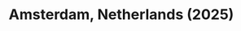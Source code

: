 ---
layout: photos
title: Amsterdam, Netherlands (2025)
camera: Fujifilm X100F
images:
  - https://photos.danishpraka.sh/Amsterdam/DSCF9439.JPG
  - https://photos.danishpraka.sh/Amsterdam/DSCF9443.JPG
  - https://photos.danishpraka.sh/Amsterdam/DSCF9445.JPG
  - https://photos.danishpraka.sh/Amsterdam/DSCF9462.JPG
  - https://photos.danishpraka.sh/Amsterdam/DSCF9485.JPG
  - https://photos.danishpraka.sh/Amsterdam/DSCF9489.JPG
  - https://photos.danishpraka.sh/Amsterdam/DSCF9511.JPG
  - https://photos.danishpraka.sh/Amsterdam/DSCF9516.JPG
  - https://photos.danishpraka.sh/Amsterdam/DSCF9525.JPG
  - https://photos.danishpraka.sh/Amsterdam/DSCF9561.JPG
  - https://photos.danishpraka.sh/Amsterdam/DSCF9562.JPG
  - https://photos.danishpraka.sh/Amsterdam/DSCF9589.JPG
  - https://photos.danishpraka.sh/Amsterdam/DSCF9590.JPG
  - https://photos.danishpraka.sh/Amsterdam/DSCF9598.JPG
---